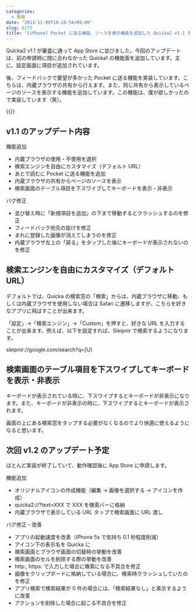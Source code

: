 ```yaml
---
categories:
  - 開発
date: "2013-11-09T10:18:56+09:00"
slug: 6275
title: "[iPhone] Pocket に送る機能、ソースを表示機能を追加した Quicka2 v1.1 をリリースしました"
---
```


Quicka2 v1.1 が審査に通って App Store に並びました。今回のアップデートは、前の申請時に間に合わなかった Quicka1 の機能面を追加しています。主に、設定画面に項目が追加されています。

後、フィードバックで要望が多かった Pocket に送る機能を実装しています。こちらは、内蔵ブラウザの共有から行えます。また、同じ共有から表示しているページのソースを表示する機能を追加しています。この機能は、僕が欲しかったので実装しています（笑）。

{{<app id="725195676" title="Quicka2 - 検索を快適に" src="http://a583.phobos.apple.com/us/r30/Purple4/v4/23/77/54/237754ea-c8dc-453e-aad1-28d770bb6473/mzl.dslfdjdb.100x100-75.png">}}

## v1.1 のアップデート内容

機能追加 

* 内蔵ブラウザの使用・不使用を選択
* 検索エンジンを自由にカスタマイズ（デフォルト URL）
* あとで読むに Pocket に送る機能を追加
* 内蔵ブラウザの共有からページのソースを表示 
* 検索画面のテーブル項目を下スワイプしてキーボードを表示・非表示

バグ修正 

* 並び替え時に「新規項目を追加」の下まで移動するとクラッシュするのを修正
* フィードバック宛先の抜けを修正
* まれに登録した画像が消えてしまうのを修正
* 内蔵ブラウザ左上の「戻る」をタップした後にキーボードが表示されないのを修正

## 検索エンジンを自由にカスタマイズ（デフォルト URL）

デフォルトでは、Quicka の検索窓の「検索」からは、内蔵ブラウザに移動、もしくは内蔵ブラウザを使用しない場合は Safari に遷移しますが、こちらを好きなアプリに飛ばすことが出来ます。

「設定」→「検索エンジン」→「Custom」を押すと、好きな URL を入力することが出来ます。例えば、以下を設定すれば、Sleipnir で検索するようになります。

sleipnir://google.com/search?q=[U]

## 検索画面のテーブル項目を下スワイプしてキーボードを表示・非表示

キーボードが表示されている時に、下スワイプするとキーボードが非表示になります。また、キーボードが非表示の時に、下スワイプするとキーボードが表示されます。

画面の上にある検索窓をタップする必要がなくなるのでより快適に使えるようになると思います。

## 次回 v1.2 のアップデート予定

ほとんど実装が終了していて、動作確認後に App Store に申請します。

機能追加

* オリジナルアイコンの作成機能（編集 → 画像を選択する → アイコンを作成）
* quicka2://?text=XXX で XXX を検索バーに格納
* 内蔵ブラウザで表示している URL タップで検索画面に URL 渡し

バグ修正・改善

* アプリの起動速度を改善（iPhone 5s で気持ち 0.1 秒程度削減） 
* アイコン下の表示名を Quicka に
* 検索画面とブラウザ画面の切替時の挙動を改善
* 検索画面のセルを削除する際の挙動を改善
* http:, https: で入力した場合に検索になる不具合を修正
* 画像をクリップボードに格納している場合に、検索時クラッシュしていたのを修正
* アプリ検索で検索結果が 0 件の場合には、「検索結果なし」と表示するように改善 
* アクションを削除した場合に起こる不具合を修正
